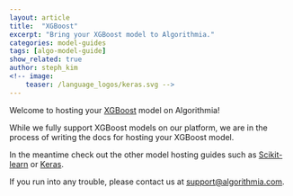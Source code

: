 ```yaml
---
layout: article
title:  "XGBoost"
excerpt: "Bring your XGBoost model to Algorithmia."
categories: model-guides
tags: [algo-model-guide]
show_related: true
author: steph_kim
<!-- image:
    teaser: /language_logos/keras.svg -->
---
```


Welcome to hosting your <a href="http://xgboost.readthedocs.io/en/latest/">XGBoost</a> model on Algorithmia!

While we fully support XGBoost models on our platform, we are in the process of writing the docs for hosting your XGBoost model.

In the meantime check out the other model hosting guides such as <a href="{{ site.baseurl }}/algorithm-development/model-guides/scikit/">Scikit-learn</a> or <a href="{{ site.baseurl }}/algorithm-development/model-guides/keras/">Keras</a>.

If you run into any trouble, please contact us at <a href="mailto:support@algorithmia.com">support@algorithmia.com</a>.